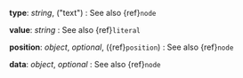 __type__: _string_, ("text")
: See also {ref}`node`

__value__: _string_
: See also {ref}`literal`

__position__: _object_, _optional_, ({ref}`position`)
: See also {ref}`node`

__data__: _object_, _optional_
: See also {ref}`node`

